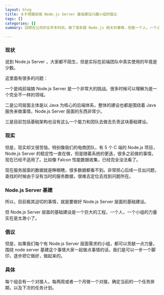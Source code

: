 ```yaml
---
layout: blog
title: 关于搭建前端 Node.js Server 基础建设兴趣小组的倡议
tags: []
categories: []
summary: 回想在公司的五年多时间，做了很多跟 Node.js 相关的事情，但是一个人，一个小组，真正能投入到 Node.js 里的开发毕竟是少量的

---
```


### 现状
说到 Node.js Server ，大家都不陌生，但是实际在前端团队中真实使用的毕竟是少数。

这里面有很多的问题：

一个是纯前端搞 Node.js Server 是一个非常大的挑战。很多时候可以理解为是一个完全不一样的领域。

二是公司层面主体是以 Java 为核心的后端体系，整体的建设也都是围绕着 Java 服务来做事情，Node.js Server 层面的东西非常少。

三是目前包括基础架构也没有这么一个能力和团队去做去负责这块基础建设。

### 现实
但是，现实却又很苦恼，特别像我们的电商团队，有 5 个 C 端的 Node.js 项目，Node.js Server 的稳定性一直在做，但是随着系统的更迭，很多之前做的事情，现在已经不适用了。比如像 Falcon 性能数据收集，已经完全没法看了。

现在服务层面的数据就是睁眼瞎，很多数据都看不到。非常担心后续一旦出问题，查找的时候由于没有当时的服务数据，很难去定位去找到问题所在。

### Node.js Server 基建
所以，目前极其迫切的事情，就是要做好 Node.js Server 层面的基础建设。

但 Node.js Server 层面的基础建设是一个巨大的工程，一个人，一个小组的力量实在是太渺小了。

### 倡议
但是，如果我们每个有 Node.js Server 层面需求的小组，都可以贡献一点力量，围绕 node server 基建这个事情大家一起做点事情的话，我们是可以一步一个脚印，逐步把它做好，做起来的。

### 具体
每个组会有一个对接人，每两周或者一个月做一个对接。确定当前的一个任务排期，以及下次的任务计划。